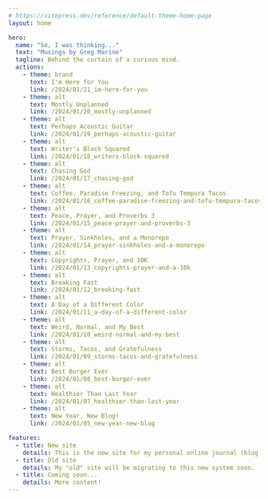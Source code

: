 ```yaml
---
# https://vitepress.dev/reference/default-theme-home-page
layout: home

hero:
  name: "So, I was thinking..."
  text: "Musings by Greg Marine"
  tagline: Behind the curtain of a curious mind.
  actions:
    - theme: brand
      text: I'm Here for You
      link: /2024/01/21_im-here-for-you
    - theme: alt
      text: Mostly Unplanned
      link: /2024/01/20_mostly-unplanned
    - theme: alt
      text: Perhaps Acoustic Guitar
      link: /2024/01/19_perhaps-acoustic-guitar
    - theme: alt
      text: Writer's Block Squared
      link: /2024/01/18_writers-block-squared
    - theme: alt
      text: Chasing God
      link: /2024/01/17_chasing-god
    - theme: alt
      text: Coffee, Paradise Freezing, and Tofu Tempura Tacos
      link: /2024/01/16_coffee-paradise-freezing-and-tofu-tempura-tacos
    - theme: alt
      text: Peace, Prayer, and Proverbs 3
      link: /2024/01/15_peace-prayer-and-proverbs-3
    - theme: alt
      text: Prayer, Sinkholes, and a Monorepo
      link: /2024/01/14_prayer-sinkholes-and-a-monorepo
    - theme: alt
      text: Copyrights, Prayer, and 10K
      link: /2024/01/13_copyrights-prayer-and-a-10k
    - theme: alt
      text: Breaking Fast
      link: /2024/01/12_breaking-fast
    - theme: alt
      text: A Day of a Different Color
      link: /2024/01/11_a-day-of-a-different-color
    - theme: alt
      text: Weird, Normal, and My Best
      link: /2024/01/10_weird-normal-and-my-best
    - theme: alt
      text: Storms, Tacos, and Gratefulness
      link: /2024/01/09_storms-tacos-and-gratefulness
    - theme: alt
      text: Best Burger Ever
      link: /2024/01/08_best-burger-ever
    - theme: alt
      text: Healthier Than Last Year
      link: /2024/01/07_healthier-than-last-year
    - theme: alt
      text: New Year, New Blog!
      link: /2024/01/05_new-year-new-blog

features:
  - title: New site
    details: This is the new site for my personal online journal (blog)!
  - title: Old site
    details: My "old" site will be migrating to this new system soon.
  - title: Coming soon...
    details: More content!
---
```


